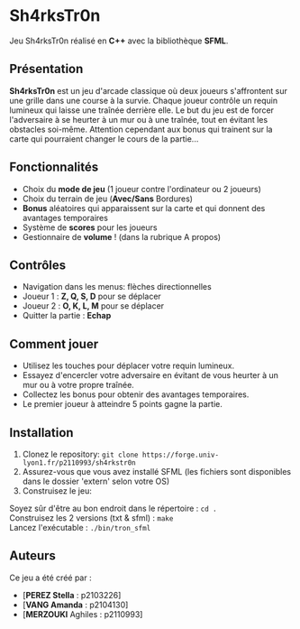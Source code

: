 # Sh4rksTr0n

Jeu Sh4rksTr0n réalisé en **C++** avec la bibliothèque **SFML**.

## Présentation

**Sh4rksTr0n** est un jeu d'arcade classique où deux joueurs s'affrontent sur une grille dans une course à la survie. Chaque joueur contrôle un requin lumineux qui laisse une traînée derrière elle. Le but du jeu est de forcer l'adversaire à se heurter à un mur ou à une traînée, tout en évitant les obstacles soi-même. Attention cependant aux bonus qui trainent sur la carte qui pourraient changer le cours de la partie...

## Fonctionnalités

- Choix du **mode de jeu** (1 joueur contre l'ordinateur ou 2 joueurs)
- Choix du terrain de jeu (**Avec/Sans** Bordures)
- **Bonus** aléatoires qui apparaissent sur la carte et qui donnent des avantages temporaires
- Système de **scores** pour les joueurs
- Gestionnaire de **volume** ! (dans la rubrique A propos)

## Contrôles

- Navigation dans les menus: flèches directionnelles
- Joueur 1 : **Z, Q, S, D** pour se déplacer
- Joueur 2 : **O, K, L, M** pour se déplacer
- Quitter la partie : **Echap**

## Comment jouer

- Utilisez les touches pour déplacer votre requin lumineux.
- Essayez d'encercler votre adversaire en évitant de vous heurter à un mur ou à votre propre traînée.
- Collectez les bonus pour obtenir des avantages temporaires.
- Le premier joueur à atteindre 5 points gagne la partie.

## Installation

1. Clonez le repository: `git clone https://forge.univ-lyon1.fr/p2110993/sh4rkstr0n`
2. Assurez-vous que vous avez installé SFML (les fichiers sont disponibles dans le dossier 'extern' selon votre OS)
3. Construisez le jeu: 

Soyez sûr d'être au bon endroit dans le répertoire : `cd .`  
Construisez les 2 versions (txt & sfml) : `make`  
Lancez l'exécutable : `./bin/tron_sfml`  

## Auteurs

Ce jeu a été créé par :
- [**PEREZ Stella** : p2103226] 
- [**VANG Amanda** : p2104130] 
- [**MERZOUKI** Aghiles : p2110993]

